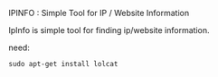 IPINFO : Simple Tool for IP / Website Information

IpInfo is simple tool for finding ip/website information.

need:<br>
```
sudo apt-get install lolcat
```
